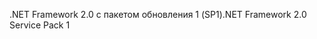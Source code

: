 <span data-ttu-id="b60b6-101">.NET Framework 2.0 с пакетом обновления 1 (SP1)</span><span class="sxs-lookup"><span data-stu-id="b60b6-101">.NET Framework 2.0 Service Pack 1</span></span>